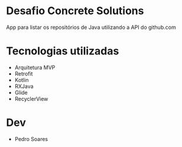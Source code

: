 # Desafio Concrete Solutions

App para listar os repositórios de Java utilizando a API do github.com 

# Tecnologias utilizadas

- Arquitetura MVP
- Retrofit
- Kotlin
- RXJava
- Glide
- RecyclerView

# Dev
- Pedro Soares
